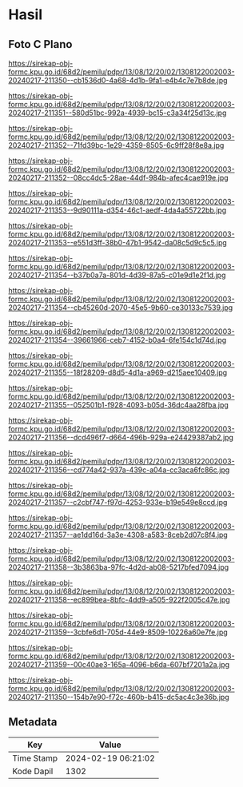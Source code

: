 # Hasil

## Foto C Plano

https://sirekap-obj-formc.kpu.go.id/68d2/pemilu/pdpr/13/08/12/20/02/1308122002003-20240217-211350--cb1536d0-4a68-4d1b-9fa1-e4b4c7e7b8de.jpg

https://sirekap-obj-formc.kpu.go.id/68d2/pemilu/pdpr/13/08/12/20/02/1308122002003-20240217-211351--580d51bc-992a-4939-bc15-c3a34f25d13c.jpg

https://sirekap-obj-formc.kpu.go.id/68d2/pemilu/pdpr/13/08/12/20/02/1308122002003-20240217-211352--71fd39bc-1e29-4359-8505-6c9ff28f8e8a.jpg

https://sirekap-obj-formc.kpu.go.id/68d2/pemilu/pdpr/13/08/12/20/02/1308122002003-20240217-211352--08cc4dc5-28ae-44df-984b-afec4cae919e.jpg

https://sirekap-obj-formc.kpu.go.id/68d2/pemilu/pdpr/13/08/12/20/02/1308122002003-20240217-211353--9d90111a-d354-46c1-aedf-4da4a55722bb.jpg

https://sirekap-obj-formc.kpu.go.id/68d2/pemilu/pdpr/13/08/12/20/02/1308122002003-20240217-211353--e551d3ff-38b0-47b1-9542-da08c5d9c5c5.jpg

https://sirekap-obj-formc.kpu.go.id/68d2/pemilu/pdpr/13/08/12/20/02/1308122002003-20240217-211354--b37b0a7a-801d-4d39-87a5-c01e9d1e2f1d.jpg

https://sirekap-obj-formc.kpu.go.id/68d2/pemilu/pdpr/13/08/12/20/02/1308122002003-20240217-211354--cb45260d-2070-45e5-9b60-ce30133c7539.jpg

https://sirekap-obj-formc.kpu.go.id/68d2/pemilu/pdpr/13/08/12/20/02/1308122002003-20240217-211354--39661966-ceb7-4152-b0a4-6fe154c1d74d.jpg

https://sirekap-obj-formc.kpu.go.id/68d2/pemilu/pdpr/13/08/12/20/02/1308122002003-20240217-211355--18f28209-d8d5-4d1a-a969-d215aee10409.jpg

https://sirekap-obj-formc.kpu.go.id/68d2/pemilu/pdpr/13/08/12/20/02/1308122002003-20240217-211355--052501b1-f928-4093-b05d-36dc4aa28fba.jpg

https://sirekap-obj-formc.kpu.go.id/68d2/pemilu/pdpr/13/08/12/20/02/1308122002003-20240217-211356--dcd496f7-d664-496b-929a-e24429387ab2.jpg

https://sirekap-obj-formc.kpu.go.id/68d2/pemilu/pdpr/13/08/12/20/02/1308122002003-20240217-211356--cd774a42-937a-439c-a04a-cc3aca6fc86c.jpg

https://sirekap-obj-formc.kpu.go.id/68d2/pemilu/pdpr/13/08/12/20/02/1308122002003-20240217-211357--c2cbf747-f97d-4253-933e-b19e549e8ccd.jpg

https://sirekap-obj-formc.kpu.go.id/68d2/pemilu/pdpr/13/08/12/20/02/1308122002003-20240217-211357--ae1dd16d-3a3e-4308-a583-8ceb2d07c8f4.jpg

https://sirekap-obj-formc.kpu.go.id/68d2/pemilu/pdpr/13/08/12/20/02/1308122002003-20240217-211358--3b3863ba-97fc-4d2d-ab08-5217bfed7094.jpg

https://sirekap-obj-formc.kpu.go.id/68d2/pemilu/pdpr/13/08/12/20/02/1308122002003-20240217-211358--ec899bea-8bfc-4dd9-a505-922f2005c47e.jpg

https://sirekap-obj-formc.kpu.go.id/68d2/pemilu/pdpr/13/08/12/20/02/1308122002003-20240217-211359--3cbfe6d1-705d-44e9-8509-10226a60e7fe.jpg

https://sirekap-obj-formc.kpu.go.id/68d2/pemilu/pdpr/13/08/12/20/02/1308122002003-20240217-211359--00c40ae3-165a-4096-b6da-607bf7201a2a.jpg

https://sirekap-obj-formc.kpu.go.id/68d2/pemilu/pdpr/13/08/12/20/02/1308122002003-20240217-211350--154b7e90-f72c-460b-b415-dc5ac4c3e36b.jpg


## Metadata

| Key        | Value               |
| ---------- | ------------------- |
| Time Stamp | 2024-02-19 06:21:02 |
| Kode Dapil | 1302                |



